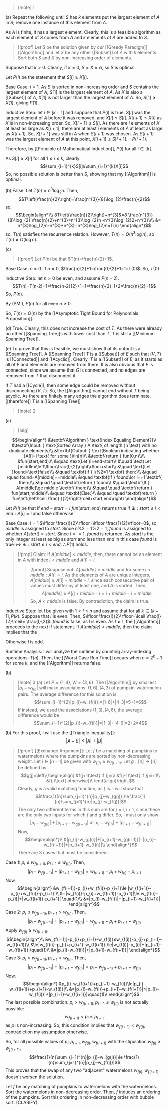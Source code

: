 >[!note] 1

(a) Repeat the following until $S$ has $k$ elements put the largest element of $A$ in $S$; remove one instance of this element from $A$. 

As $A$ is finite, it has a largest element. Clearly, this is a feasible algorithm as each element of $S$ comes from $A$ and $k$ elements of $A$ are added to $S$.

>[!proof]
Let $S$ be the solution given by our [[Greedy Paradigm]] [[Algorithm]] and let $X$ be any other [[Subset]] of $A$ with $k$ elements. Sort both $S$ and $X$ by non-increasing order of elements.
>
Suppose that $k>0$. Clearly, if $k=0$, $S=X=\emptyset$, so $S$ is optimal.
>
Let $P(i)$ be the statement that $S[i]≥X[i]$.
>
Base Case: $i=1$. 
As $S$ is sorted in non-increasing order and $S$ contains the largest element of $A$, $S[1]$ is the largest element of $A$. As $X$ is also a [[Subset]] of $A$, $X[1]$ is not larger than the largest element of $A$. So, $S[1]≥X[1]$, giving $P(1)$.
>
Inductive Step: let $i\in[k-1]$ and suppose that $P(i)$ is true.
$S[i]$ was the largest element of $A$ before it was removed, and $X[i]≤S[i]$. $X[i+1]≤X[i]$ as $X$ is in non-increasing order. So, $X[i+1]≤S[i]$. As there are $i$ elements of $X$ at least as large as $X[i+1]$, there are at least $i$ elements of $A$ at least as large as $X[i+1]$. So, $X[i+1]$ was still in $A$ when $S[i+1]$ was chosen. As $S[i+1]$ was the largest element of $A$ at this point, $X[i+1]≤S[i+1]$. $\therefore P(i+1)$.
>
Therefore, by [[Principle of Mathematical Induction]], $P(i)$ for all $i\in[k]$.
>
As $S[i]≥X[i]$ for all $1≤i≤k$, clearly $$\sum_{i=1}^{k}S[i]≥\sum_{i=1}^{k}X[i]$$So, no possible solution is better than $S$, showing that my [[Algorithm]] is optimal.

(b) False. Let $T(n)=n^{3}\log_{2}n$. Then, $$T\left(\frac{n}{2}\right)=\frac{n^{3}}{8}\log_{2}\frac{n}{2}$$so, $$\begin{align*}\\
8T\left(\frac{n}{2}\right)+n^{3}&=8 \frac{n^{3}}{8}\log_{2} \frac{n}{2}+n^{3}=n^{3}\log_{2}n -n^{3}\log_{2}2+n^{3}\\\\
&= n^{3}\log_{2}n-n^{3}+n^{3}=n^{3}\log_{2}n=T(n)
\end{align*}$$so, $T(n)$ satisfies the recurrence relation. However, $T(n)=O(n^{3}\log n)$, so $T(n)≠O(\log n)$.

(c) 
>[!proof]
Let $P(n)$ be that $T(n)=\frac{n}{2}+1$.
>
Base Case: $n=0$.
If $n=0$, $\frac{n}{2}+1=\frac{0}{2}+1=1=T(0)$. So, $T(0)$. 
>
Inductive Step: let $n>0$ be even, and assume $P(n-2)$. 
$$T(n)=T(n-2)+1=\frac{n-2}{2}+1+1=\frac{n}{2}-1+2=\frac{n}{2}+1$$So, $P(n)$.
>
By (PMI), $P(n)$ for all even $n≥0$.

So, $T(n)=O(n)$ by the [[Asymptotic Tight Bound for Polynomials Proposition]].

(d) True. Clearly, this does not increase the cost of $T$. As there were already no other [[Spanning Tree]]s with lower cost than $T$, $T$ is still a [[Minimum Spanning Tree]].

(e) To prove that this is feasible, we must show that its output is a [[Spanning Tree]]. A [[Spanning Tree]] $T$ is a [[Subset]] of $E$ such that $(V,T)$ is [[Connected]] and [[Acyclic]]. Clearly, $T$ is a [[Subset]] of $E$, as it starts as all of $E$ and elements are removed from there. It is also obvious that $E$ is connected, since we assume that $G$ is connected, and no edges are removed from $T$ that disconnect it.

If $T$ had a [[Cycle]], then some edge could be removed without disconnecting $(V,T)$. So, the [[Algorithm]] cannot end without $T$ being acyclic. As there are finitely many edges the algorithm does terminate. [[therefore]] $T$ is a [[Spanning Tree]]


>[!note] 2

(a)
>[!alg]

$$\begin{align*}
&\textbf{Algorithm } \text{Index Equaling Element?}\\
&\textbf{Input: } \text{Sorted Array } A \text{ of length }n \text{ with no duplicate elements}\\
&\textbf{Output: } \text{Boolean indicating whether }A[i]=i \text{ for some }i\in[n]\\
&\textbf{return } fun(0,n)\\\\
&fun(start,end):\\
&\quad \text{Let }l=end-start\\
&\quad \text{Let }middle=\left\lfloor\frac{l}{2}\right\rfloor+start\\
&\quad \text{Let }found=\text{false}\\
&\quad \textbf{If } l\%2=1 \textbf{ then:}\\
&\quad \quad found=A[middle]==middle\\
&\quad \textbf{If } found\lor l==1 \textbf{ then:}\\
&\quad \quad \textbf{return } found\\
&\quad \textbf{If } A[middle]\ge middle \textbf{ then:}\\
&\quad \quad \textbf{return } fun(start,middle)\\
&\quad \textbf{Else:}\\
&\quad \quad \textbf{return } fun\left(\left\lceil \frac{l}{2}\right\rceil+start,end\right)
\end{align*}$$

Let $P(l)$ be that if $end-start=l$ $fun(start,end)$ returns $\text{true}$ if $\exists i:start≤i<end:A[i]=i$ and $\text{false}$ otherwise.

Base Case: $l=1$
$\lfloor \frac{l}{2}\rfloor=\lfloor \frac{1}{2}\rfloor=0$, so $middle$ is assigned to $start$. Since $n\%2=1\%2=1$, $found$ is assigned to whether $A[start]=start$. Since $l==1$, $found$ is returned. As $start$ is the only integer at least as big as $start$ and less than $end$ in this case $found$ is $\text{true}\iff\exists i:start≤i<end$. $\therefore P(1)$ holds.

>[!prop] Claim:
If $A[middle]<middle$, then, there cannot be an element in $A$ with index $i<middle$ and $A[i]=i$. 
>>[!proof]
>Suppose not: $A[middle]≥middle$ and for some $i<middle:A[i]=i$. As the elements of $A$ are unique integers, $A[middle]≥A[i]+middle-i$, since each consecutive pair of values must differ by at least one, and $A$ is sorted. Then, $$A[middle]≥A[i]+middle-i=i+middle-i=middle$$So, $A<middle$ is false. By contradiction, the claim is true.

Inductive Step: let $l$ be given with $1<l≤n$ and assume that for all $k\in[k-1],P(k)$.
Suppose that $l$ is even. Then, $\lfloor \frac{l}{2}\rfloor=\lceil \frac{l}{2}\rceil= \frac{l}{2}$. $found$ is $\text{false}$, as $l$ is even. As $l≠1$, the [[Algorithm]] proceeds to the next if statement. If $A[middle]<middle$, then the claim implies that the 


Otherwise $l$ is odd.

Runtime Analysis:
I will analyze the runtime by counting array-indexing operations: $T(n)$. Then, the [[Worst Case Run Time]] occurs when $n=2^{k}-1$ for some $k$, and the [[Algorithm]] returns false.


(b) 


>[!note] 3
(a) Let $P=\{1,4\},W=\{3,6\}$. The [[Algorithm]] by smallest $|p_{i}-w_{f(i)}|$ will make associations: $(1,6),(4,3)$ of pumpkin-watermelon pairs. The average difference for this solution is $$\sum_{i=1}^{2}|p_{i}-w_{f(i)}|=|1-6|+|4-3|=5+1=6$$If instead, we used the associations $(1,3),(4,6)$, the average difference would be $$\sum_{i=1}^{2}|p_{i}-w_{f(i)}|=|1-3|+|4-6|=2+2=4$$

(b) 
For this proof, I will use the [[Triangle Inequality]]: $$\begin{equation}
|A-B|≤|A|+|B|
\end{equation}$$

>[!proof] [[Exchange Argument]]:
Let $f$ be a matching of pumpkins to watermelons where the pumpkins are sorted by non-decreasing weight.
Let $i\in[n-1]$ be given with $w_{f(i)}≥w_{f(i+1)}$. Let $g:[n]\rightarrow[n]$ be defined by$$g(j)=\left\{\begin{align}
&f(j+1)\text{ if }j=i\\
&f(j-1)\text{ if }j=i+1\\
&f(j)\text{ otherwise}\\
\end{align}\right.$$Clearly, $g$ is a valid matching function, as $f$ is. I will show that $$\frac{1}{n}\sum_{j=1}^{n}|p_{j}-w_{g(j)}|\le \frac{1}{n}\sum_{j=1}^{n}|p_{j}-w_{f(j)}|$$The only two different terms in this sum are for $j=i,i+1$, since these are the only two inputs for which $f$ and $g$ differ. So, I must only show $$|p_{i}-w_{g(i)}|+|p_{i+1}-w_{g(i+1)}|≤|p_{i}-w_{f(i)}|+|p_{i+1}-w_{f(i+1)}|$$
Now, $$\begin{align*}\\
&|p_{i}-w_{g(i)}|+|p_{i+1}-w_{g(i+1)}|=|p_{i}-w_{f(i+1)}|+|p_{i+1}-w_{f(i)}|\\
\end{align*}$$
There are 3 cases that must be considered:
>
Case $1$: $p_{i}≤w_{f(i+1)},p_{i+1}\le w_{f(i)}$. Then, $$|p_{i}-w_{f(i+1)}|+|p_{i+1}-w_{f(i)}|=w_{f(i+1)}-p_{i}+w_{f(i)}-p_{i+1}$$
Now, $$\begin{align*}
&w_{f(i+1)}-p_{i}+w_{f(i)}-p_{i+1}\le |w_{f(i+1)}-p_{i}+w_{f(i)}-p_{i+1}|\\
&=|w_{f(i)}-p_{i}+w_{f(i+1)}-p_{i+1}|\le|w_{f(i)}-p_{i}|+|w_{f(i+1)}-p_{i+1}| \quad(1)\\
&=|p_{i}-w_{f(i)}|+|p_{i+1}-w_{f(i+1)}|
\end{align*}$$
Case 2: $p_{i}\le w_{f(i+1)},p_{i+1}>w_{f(i)}$. Then, $$|p_{i}-w_{f(i+1)}|+|p_{i+1}-w_{f(i)}|=w_{f(i+1)}-p_{i}+p_{i+1}-w_{f(i)}$$
Apply $w_{f(i)}≥w_{f(i+1)}$: $$\begin{align*}\\
&w_{f(i+1)}-p_{i}+p_{i+1}-w_{f(i)}≤w_{f(i)}-p_{i}+p_{i+1}-w_{f(i+1)}\\
&\le|w_{f(i)}-p_{i}+p_{i+1}-w_{f(i+1)}|\le|w_{f(i)}-p_{i}|+|p_{i+1}-w_{f(i+1)}|\quad(1)\\
&=|p_{i}-w_{f(i)}|+|p_{i+1}-w_{f(i+1)}|
\end{align*}$$
Case 3: $p_{i}>w_{f(i+1)},p_{i+1}>w_{f(i)}$. Then, $$|p_{i}-w_{f(i+1)}|+|p_{i+1}-w_{f(i)}|=p_{i}-w_{f(i+1)}+p_{i+1}-w_{f(i)}$$
Now, $$\begin{align*}
&p_{i}-w_{f(i+1)}+p_{i+1}-w_{f(i)}\le|p_{i}-w_{f(i+1)}+p_{i+1}-w_{f(i)}|\\
&=|p_{i}-w_{f(i)}+p_{i+1}-w_{f(i+1)}|≤|p_{i}-w_{f(i)}|+|p_{i+1}-w_{f(i+1)}|\quad(1)\\
\end{align*}$$
The last possible combination: $p_{i}>w_{f(i+1)},p_{i+1}\le w_{f(i)}$ is not actually possible: $$w_{f(i+1)}<p_{i}≤p_{i+1}$$as $p$ is non-increasing. So, this condition implies that $w_{f(i+1)}<w_{f(i)}$, contradiction my assumption otherwise.

So, for all possible values of $p_{i},p_{i+1},w_{f(i)},w_{f(i+1)}$ with the stipulation $w_{f(i)}\ge w_{f(i+1)}$, $$\frac{1}{n}\sum_{j=1}^{n}|p_{j}-w_{g(j)}|\le \frac{1}{n}\sum_{j=1}^{n}|p_{j}-w_{f(j)}|$$This proves that the swap of any two "adjacent" watermelons $w_{f(i)},w_{f(i+1)}$ doesn't worsen the solution. 

Let $f$ be any matching of pumpkins to watermelons with the watermelons. Sort the watermelons in non-decreasing order. Then, $f$ induces an ordering of the pumpkins. Sort this ordering in non-decreasing order with bubble sort. (CLARIFY). 


